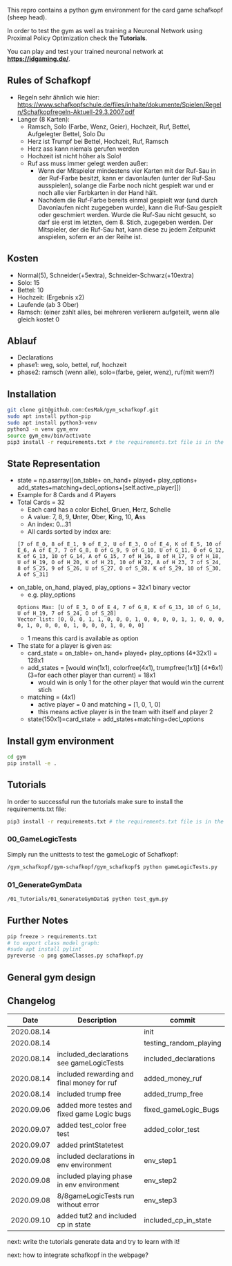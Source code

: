 This repro contains a python gym environment for the card game schafkopf (sheep head).

In order to test the gym as well as training a Neuronal Network using Proximal Policy Optimization check the **Tutorials**.

You can play and test your trained neuronal network at **https://idgaming.de/**.

## Rules of Schafkopf
* Regeln sehr ähnlich wie hier: https://www.schafkopfschule.de/files/inhalte/dokumente/Spielen/Regeln/Schafkopfregeln-Aktuell-29.3.2007.pdf
* Langer (8 Karten):
  * Ramsch, Solo (Farbe, Wenz, Geier), Hochzeit, Ruf, Bettel, Aufgelegter Bettel, Solo Du
  * Herz ist Trumpf bei Bettel, Hochzeit, Ruf, Ramsch
  * Herz ass kann niemals gerufen werden
  * Hochzeit ist nicht höher als Solo!
  * Ruf ass muss immer gelegt werden außer:
    + Wenn der Mitspieler mindestens vier Karten mit der Ruf-Sau in der Ruf-Farbe besitzt, kann er davonlaufen (unter der Ruf-Sau ausspielen), solange die Farbe noch nicht gespielt war und er noch alle vier Farbkarten in der Hand hält.
    + Nachdem die Ruf-Farbe bereits einmal gespielt war (und durch Davonlaufen nicht zugegeben wurde), kann die Ruf-Sau gespielt oder geschmiert werden. Wurde die Ruf-Sau nicht gesucht, so darf sie erst im letzten, dem 8. Stich, zugegeben werden. Der Mitspieler, der die Ruf-Sau hat, kann diese zu jedem Zeitpunkt anspielen, sofern er an der Reihe ist.

## Kosten
* Normal(5), Schneider(+5extra), Schneider-Schwarz(+10extra)
* Solo: 15
* Bettel: 10
* Hochzeit: (Ergebnis x2)
* Laufende (ab 3 Ober)
* Ramsch: (einer zahlt alles, bei mehreren verlierern aufgeteilt, wenn alle gleich kostet 0

## Ablauf
* Declarations
* phase1: weg, solo, bettel, ruf, hochzeit
* phase2: ramsch (wenn alle), solo=(farbe, geier, wenz), ruf(mit wem?)

## Installation
```bash
git clone git@github.com:CesMak/gym_schafkopf.git
sudo apt install python-pip
sudo apt install python3-venv
python3 -m venv gym_env
source gym_env/bin/activate
pip3 install -r requirements.txt # the requirements.txt file is in the Tutorials folder
```

## State Representation
* state = np.asarray([on_table+ on_hand+ played+ play_options+ add_states+matching+decl_options+[self.active_player]])
* Example for 8 Cards and 4 Players
* Total Cards = 32
  * Each card has a color **E**ichel, **G**ruen, **H**erz, **S**chelle
  * A value: 7, 8, 9, **U**nter, **O**ber, **K**ing, 10, **A**ss
  * An index: 0...31
  * All cards sorted by index are:
  ```
  [7 of E_0, 8 of E_1, 9 of E_2, U of E_3, O of E_4, K of E_5, 10 of E_6, A of E_7, 7 of G_8, 8 of G_9, 9 of G_10, U of G_11, O of G_12, K of G_13, 10 of G_14, A of G_15, 7 of H_16, 8 of H_17, 9 of H_18, U of H_19, O of H_20, K of H_21, 10 of H_22, A of H_23, 7 of S_24, 8 of S_25, 9 of S_26, U of S_27, O of S_28, K of S_29, 10 of S_30, A of S_31]
  ```
* on_table, on_hand, played, play_options = 32x1 binary vector
  * e.g. play_options
  ```
  Options Max: [U of E_3, O of E_4, 7 of G_8, K of G_13, 10 of G_14, U of H_19, 7 of S_24, O of S_28]
  Vector list: [0, 0, 0, 1, 1, 0, 0, 0, 1, 0, 0, 0, 0, 1, 1, 0, 0, 0, 0, 1, 0, 0, 0, 0, 1, 0, 0, 0, 1, 0, 0, 0]
  ```
  * 1 means this card is available as option
* The state for a player is given as:
  * card_state = on_table+ on_hand+ played+ play_options (4*32x1) = 128x1
  * add_states = [would win(1x1), colorfree(4x1), trumpfree(1x1)] (4*6x1) (3=for each other player than current) = 18x1  
    * would win is only 1 for the other player that would win the current stich
  * matching   = (4x1)
    * active player = 0  and matching = [1, 0, 1, 0]
    * this means active player is in the team with itself and player 2
  * state(150x1)=card_state + add_states+matching+decl_options

## Install gym environment
```bash
cd gym
pip install -e .
```

## Tutorials
In order to successful run the tutorials make sure to install the requirements.txt file:
```bash
pip3 install -r requirements.txt # the requirements.txt file is in the Tutorials folder
```

### 00_GameLogicTests

Simply run the unittests to test the gameLogic of Schafkopf:

```bash
/gym_schafkopf/gym-schafkopf/gym_schafkopf$ python gameLogicTests.py
```

### 01_GenerateGymData

```bash
/01_Tutorials/01_GenerateGymData$ python test_gym.py
```


## Further Notes
```bash
pip freeze > requirements.txt
# to export class model graph:
#sudo apt install pylint
pyreverse -o png gameClasses.py schafkopf.py
```

## General gym design


## Changelog
|Date|Description|commit|
|-|---------|-|
|2020.08.14| | init  |
|2020.08.14| | testing_random_playing  |
|2020.08.14| included_declarations see gameLogicTests | included_declarations  |
|2020.08.14| included rewarding and final money for ruf | added_money_ruf  |
|2020.08.14| included trump free| added_trump_free  |
|2020.09.06| added more testes and fixed game Logic bugs | fixed_gameLogic_Bugs  |
|2020.09.07| added test_color free test | added_color_test  |
|2020.09.07| added printStatetest|   |
|2020.09.08| included declarations in env environment| env_step1   |
|2020.09.08| included playing phase in env environment| env_step2  |
|2020.09.08| 8/8gameLogicTests run without error | env_step3  |
|2020.09.10| added tut2 and included cp in state | included_cp_in_state  |

next: write the tutorials generate data and try to learn with it!

next: how to integrate schafkopf in the webpage?
